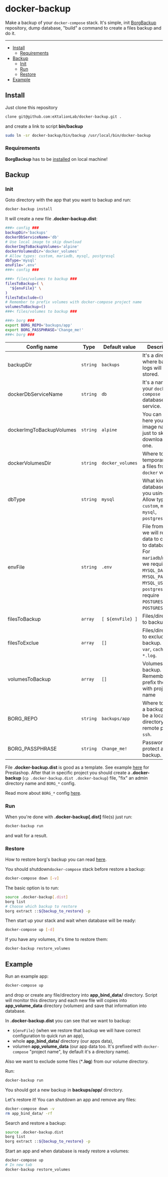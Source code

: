 # docker-backup

Make a backup of your `docker-compose` stack. It's simple, init
[BorgBackup](https://www.borgbackup.org/) repository, dump database, "build" a
command to create a files backup and do it.

---

- [Install](#install)
	- [Requirements](#requirements)
- [Backup](#backup)
	- [Init](#init)
	- [Run](#run)
	- [Restore](#restore)
- [Example](#example)

## Install

Just clone this repository

```bash
clone git@github.com:eXtalionLab/docker-backup.git .
```

and create a link to script **bin/backup**

```bash
sudo ln -sr docker-backup/bin/backup /usr/local/bin/docker-backup
```

### Requirements

**BorgBackup** has to be
[installed](https://borgbackup.readthedocs.io/en/stable/installation.html) on
local machine!

## Backup

### Init

Goto directory with the app that you want to backup and run:

```bash
docker-backup install
```

It will create a new file **.docker-backup.dist**:

```bash
###> config ###
backupDir='backups'
dockerDbServiceName='db'
# Use local image to skip download
dockerImgToBackupVolumes='alpine'
dockerVolumesDir='docker_volumes'
# Allow types: custom, mariadb, mysql, postgresql
dbType='mysql'
envFile='.env'
###< config ###

###> files/volumes to backup ###
filesToBackup=( \
  "${envFile}" \
)
filesToExclude=()
# Remember to prefix volumes with docker-compose project name
volumesToBackup=()
###< files/volumes to backup ###

###> borg ###
export BORG_REPO='backups/app'
export BORG_PASSPHRASE='Change_me!'
###< borg ###
```

| Config name | Type | Default value | Description |
|--|--|--|--|
| backupDir | `string` | `backups` | It's a directory where backup logs will be stored. |
| dockerDbServiceName | `string` | `db` | It's a name of your `docker-compose` database service. |
| dockerImgToBackupVolumes | `string` | `alpine` | You can put here your image name just to skip download new one. |
| dockerVolumesDir | `string` | `docker_volumes` | Where to temporary store a files from `docker` volumes. |
| dbType | `string` | `mysql` | What kind of database are you using? Allow types are: `custom`, `mariadb`, `mysql`, `postgresql`. |
| envFile | `string` | `.env` | File from where we will read data to connect to database. For `mariadb`/`mysql` we require `MYSQL_DATABASE`, `MYSQL_PASSWORD`, `MYSQL_USER`. For `postgresql` we require `POSTGRES_DB`, `POSTGRES_USER`.
| filesToBackup | `array` | `[ ${envFile} ]` | Files/directories to backup.
| filesToExclue | `array` | `[]` | Files/directories to exclude from backup. Eg. `var`, `cache`, `*.log`. |
| volumesToBackup | `array` | `[]` | Volumes to backup. Remember to prefix them with project name |
| BORG_REPO | `string` | `backups/app` | Where to store a backup. It can be a local directory or remote path via `ssh`. |
| BORG_PASSPHRASE | `string` | `Change_me!` | Password to protect a backup. |

File **.docker-backup.dist** is good as a template. See example
[here](https://github.com/eXtalionLab/prestashop_docker/blob/master/.docker-backup.dist)
for Prestashop. After that in specific project you should create a
    **.docker-backup** (`cp .docker-backup.dist .docker-backup`) file, "fix" an
    admin directory name and `BORG_*` config.

Read more about `BORG_*` config
[here](https://borgbackup.readthedocs.io/en/stable/usage/general.html#environment-variables).

### Run

When you're done with **.docker-backup[.dist]** file(s) just run:

```bash
docker-backup run
```

and wait for a result.

### Restore

How to restore borg's backup you can read
[here](https://borgbackup.readthedocs.io/en/stable/quickstart.html#restoring-a-backup).

You should shutdown`docker-compose` stack before restore a backup:

```bash
docker-compose down [-v]
```

The basic option is to run:

```bash
source .docker-backup[.dist]
borg list
# Choose which backup to restore
borg extract ::${backup_to_restore} -p
```

Then start up your stack and wait when database will be ready:

```bash
docker-compose up [-d]
```

If you have any volumes, it's time to restore them:

```bash
docker-backup restore_volumes
```

## Example

Run an example app:

```bash
docker-compose up
```

and drop or create any file/directory into **app_bind_data/** directory. Script
will monitor this directory and each new file will copies into **app_volume_data**
directory (volumen) and save that information into database.

In **.docker-backup.dist** you can see that we want to backup:

- `${envFile}` (when we restore that backup we will have correct configuration
to quick run an app),
- whole **app_bind_data/** directory (our apps data),
- volumen **app_volume_data** (our app data too. It's prefixed with
`docker-compose` "project name", by default it's a directory name).

Also we want to exclude some files (***.log**) from our volume directory.

Run:

```bash
docker-backup run
```

You should got a new backup in **backups/app/** directory.

Let's restore it! You can shutdown an app and remove any files:

```bash
docker-compose down -v
rm app_bind_data/ -rf
```

Search and restore a backup:

```bash
source .docker-backup.dist
borg list
borg extract ::${backup_to_restore} -p
```

Start an app and when database is ready restore a volumes:

```bash
docker-compose up
# In new tab
docker-backup restore_volumes
```
